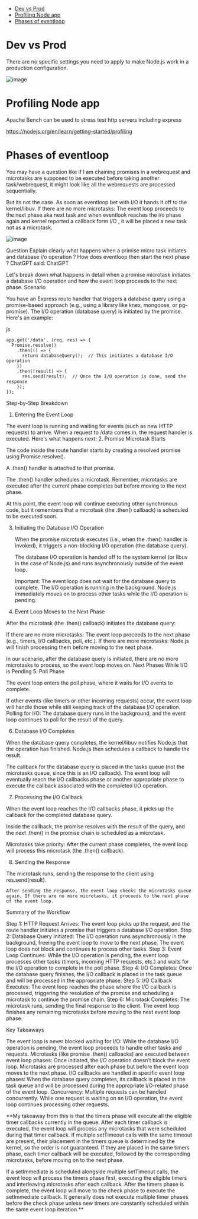 - [Dev vs Prod](#dev-vs-prod)
- [Profiling Node app](#profiling-node-app)
- [Phases of eventloop](#phases-of-eventloop)

# Dev vs Prod

There are no specific settings you need to apply to make Node.js work in a production configuration.

![image](https://github.com/user-attachments/assets/95410cf3-e69b-4a86-bdf7-ffcf2fd7ec05)

# Profiling Node app

Apache Bench can be used to stress test http servers including express

https://nodejs.org/en/learn/getting-started/profiling

# Phases of eventloop

You may have a question like if I am chaining promises in a webrequest and microtasks are supposed to be executed before taking another task/webrequest, it might look like all the webrequests are processed sequentially.

But its not the case. As soon as eventloop bet with I/O it hands it off to the kernel/libuv. If there are no more microtasks: The event loop proceeds to the next phase aka next task and when eventlook reaches the i/o phase again and kernel reported a callback form I/O , it will be placed a new task not as a microtask.



![image](https://github.com/user-attachments/assets/6f67ddfd-9fc8-4f18-9a22-eacb866ef0c5)






Question Explain clearly what happens when a primise micro task initiates and database i/o operation ? How does eventloop then start the next phase ?
ChatGPT said:
ChatGPT

Let's break down what happens in detail when a promise microtask initiates a database I/O operation and how the event loop proceeds to the next phase.
Scenario

You have an Express route handler that triggers a database query using a promise-based approach (e.g., using a library like knex, mongoose, or pg-promise). The I/O operation (database query) is initiated by the promise. Here's an example:

js
```
app.get('/data', (req, res) => {
  Promise.resolve()
    .then(() => {
      return databaseQuery();  // This initiates a database I/O operation
    })
    .then((result) => {
      res.send(result);  // Once the I/O operation is done, send the response
    });
});
```
Step-by-Step Breakdown
1. Entering the Event Loop

The event loop is running and waiting for events (such as new HTTP requests) to arrive. When a request to /data comes in, the request handler is executed. Here's what happens next:
2. Promise Microtask Starts

  The code inside the route handler starts by creating a resolved promise using Promise.resolve().

  A .then() handler is attached to that promise.

  The .then() handler schedules a microtask. Remember, microtasks are executed after the current phase completes but before moving to the next phase.

  At this point, the event loop will continue executing other synchronous code, but it remembers that a microtask (the .then() callback) is scheduled to be executed soon.

3. Initiating the Database I/O Operation

    When the promise microtask executes (i.e., when the .then() handler is invoked), it triggers a non-blocking I/O operation (the database query).

    The database I/O operation is handed off to the system kernel (or libuv in the case of Node.js) and runs asynchronously outside of the event loop.

    Important: The event loop does not wait for the database query to complete. The I/O operation is running in the background. Node.js immediately moves on to process other tasks while the I/O operation is pending.

4. Event Loop Moves to the Next Phase

After the microtask (the .then() callback) initiates the database query:

  If there are no more microtasks: The event loop proceeds to the next phase (e.g., timers, I/O callbacks, poll, etc.).
    If there are more microtasks: Node.js will finish processing them before moving to the next phase.

In our scenario, after the database query is initiated, there are no more microtasks to process, so the event loop moves on.
Next Phases While I/O is Pending
5. Poll Phase

The event loop enters the poll phase, where it waits for I/O events to complete.

  If other events (like timers or other incoming requests) occur, the event loop will handle those while still keeping track of the database I/O operation.
    Polling for I/O: The database query runs in the background, and the event loop continues to poll for the result of the query.

6. Database I/O Completes

When the database query completes, the kernel/libuv notifies Node.js that the operation has finished. Node.js then schedules a callback to handle the result.

  The callback for the database query is placed in the tasks queue (not the microtasks queue, since this is an I/O callback).
    The event loop will eventually reach the I/O callbacks phase or another appropriate phase to execute the callback associated with the completed I/O operation.

7. Processing the I/O Callback

When the event loop reaches the I/O callbacks phase, it picks up the callback for the completed database query.

  Inside the callback, the promise resolves with the result of the query, and the next .then() in the promise chain is scheduled as a microtask.

  Microtasks take priority: After the current phase completes, the event loop will process this microtask (the .then() callback).

8. Sending the Response

The microtask runs, sending the response to the client using res.send(result).

    After sending the response, the event loop checks the microtasks queue again. If there are no more microtasks, it proceeds to the next phase of the event loop.

Summary of the Workflow

  Step 1: HTTP Request Arrives: The event loop picks up the request, and the route handler initiates a promise that triggers a database I/O operation.
    Step 2: Database Query Initiated: The I/O operation runs asynchronously in the background, freeing the event loop to move to the next phase. The event loop does not block and continues to process other tasks.
    Step 3: Event Loop Continues: While the I/O operation is pending, the event loop processes other tasks (timers, incoming HTTP requests, etc.) and waits for the I/O operation to complete in the poll phase.
    Step 4: I/O Completes: Once the database query finishes, the I/O callback is placed in the task queue and will be processed in the appropriate phase.
    Step 5: I/O Callback Executes: The event loop reaches the phase where the I/O callback is processed, triggering the resolution of the promise and scheduling a microtask to continue the promise chain.
    Step 6: Microtask Completes: The microtask runs, sending the final response to the client. The event loop finishes any remaining microtasks before moving to the next event loop phase.

Key Takeaways

   The event loop is never blocked waiting for I/O: While the database I/O operation is pending, the event loop proceeds to handle other tasks and requests.
    Microtasks (like promise .then() callbacks) are executed between event loop phases: Once initiated, the I/O operation doesn’t block the event loop. Microtasks are processed after each phase but before the event loop moves to the next phase.
    I/O callbacks are handled in specific event loop phases: When the database query completes, its callback is placed in the task queue and will be processed during the appropriate I/O-related phase of the event loop.
    Concurrency: Multiple requests can be handled concurrently. While one request is waiting on an I/O operation, the event loop continues processing other requests.


**My takeaway from this is that the timers phase will execute all the eligible timer callbacks currently in the queue. After each timer callback is executed, the event loop will process any microtasks that were scheduled during that timer callback. If multiple setTimeout calls with the same timeout are present, their placement in the timers queue is determined by the kernel, so the order is not guaranteed. If they are placed in the same timers phase, each timer callback will be executed, followed by the corresponding microtasks, before moving on to the next phase.

If a setImmediate is scheduled alongside multiple setTimeout calls, the event loop will process the timers phase first, executing the eligible timers and interleaving microtasks after each callback. After the timers phase is complete, the event loop will move to the check phase to execute the setImmediate callback. It generally does not execute multiple timer phases before the check phase unless new timers are constantly scheduled within the same event loop iteration.**
